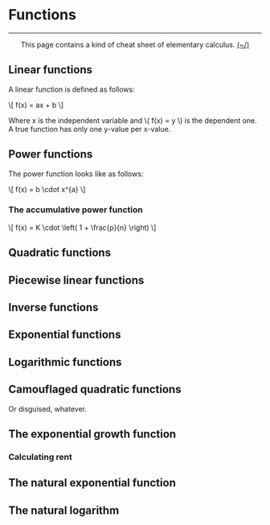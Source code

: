 # Functions

---

<center>
<p>This page contains a kind of cheat sheet of elementary calculus. <a href="../../../Home.html">(~/)</a></p>
</center>

## Linear functions

A linear function is defined as follows:

\\[
f(x) = ax + b
\\]

Where x is the independent variable and \\( f(x) = y \\) is the dependent one. A true function has only one y-value per x-value.

## Power functions

The power function looks like as follows:

\\[ f(x) = b \cdot x^{a} \\]

### The accumulative power function

\\[ f(x) = K \cdot \left( 1 + \frac{p}{n} \right) \\]

## Quadratic functions

## Piecewise linear functions

## Inverse functions

## Exponential functions

## Logarithmic functions

## Camouflaged quadratic functions

Or disguised, whatever.

## The exponential growth function

### Calculating rent

## The natural exponential function

## The natural logarithm



